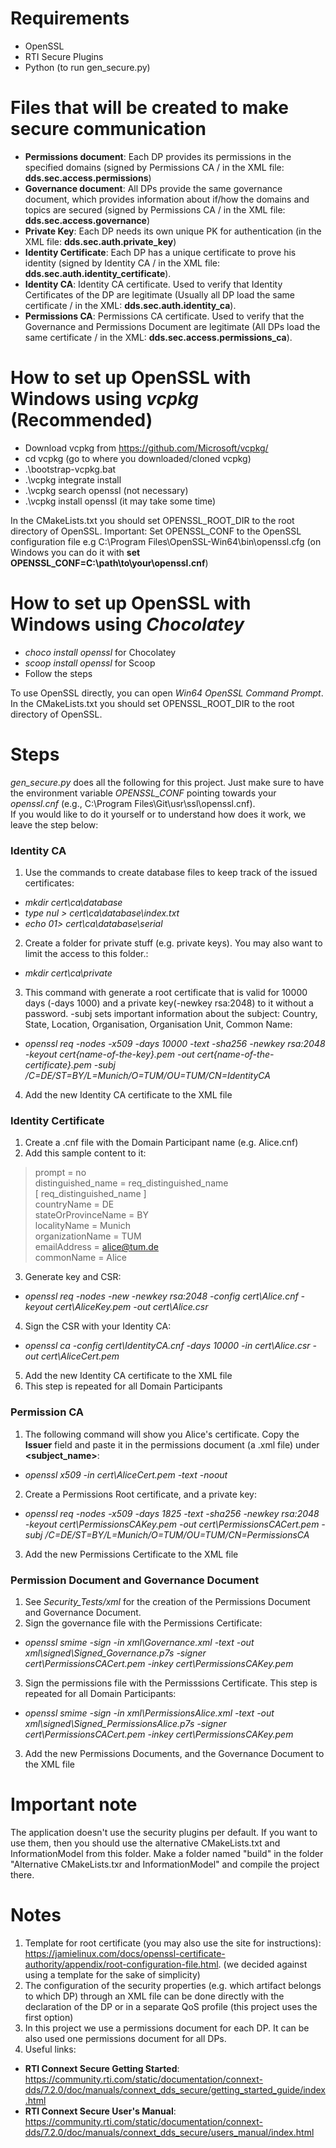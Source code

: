 # Requirements 

* OpenSSL
* RTI Secure Plugins
* Python (to run gen_secure.py)

#  Files that will be created to make secure communication

* **Permissions document**: Each DP provides its permissions in the specified domains (signed by Permissions CA / in the XML file: **dds.sec.access.permissions**)
* **Governance document**: All DPs provide the same governance document, which provides information about if/how the domains and topics are secured (signed by Permissions CA / in the XML file: **dds.sec.access.governance**)
* **Private Key**: Each DP needs its own unique PK for authentication (in the XML file: **dds.sec.auth.private_key**)
* **Identity Certificate**: Each DP has a unique certificate to prove his identity (signed by Identity CA / in the XML file: **dds.sec.auth.identity_certificate**).
* **Identity CA**: Identity CA certificate. Used to verify that Identity Certificates of the DP are legitimate (Usually all DP load the same certificate / in the XML: **dds.sec.auth.identity_ca**).
* **Permissions CA**: Permissions CA certificate. Used to verify that the Governance and Permissions Document are legitimate (All DPs load the same certificate / in the XML: **dds.sec.access.permissions_ca**).

# How to set up OpenSSL with Windows using *vcpkg* (Recommended)

* Download vcpkg from https://github.com/Microsoft/vcpkg/
* cd vcpkg (go to where you downloaded/cloned vcpkg)
* .\\bootstrap-vcpkg.bat
* .\\vcpkg integrate install
* .\\vcpkg search openssl (not necessary)
* .\\vcpkg install openssl (it may take some time)

In the CMakeLists.txt you should set OPENSSL_ROOT_DIR to the root directory of OpenSSL. Important: Set OPENSSL_CONF to the OpenSSL configuration file e.g C:\Program Files\OpenSSL-Win64\bin\openssl.cfg (on Windows you can do it with **set OPENSSL_CONF=C:\path\to\your\openssl.cnf**)

# How to set up OpenSSL with Windows using *Chocolatey* 

* *choco install openssl* for Chocolatey
* *scoop install openssl* for Scoop
* Follow the steps

To use OpenSSL directly, you can open *Win64 OpenSSL Command Prompt*. In the CMakeLists.txt you should set OPENSSL_ROOT_DIR to the root directory of OpenSSL. 

# Steps

*gen_secure.py* does all the following for this project. Just make sure to have the environment variable *OPENSSL_CONF* pointing towards your *openssl.cnf* (e.g., C:\Program Files\Git\usr\ssl\openssl.cnf).<br> If you would like to do it yourself or to understand how does it work, we leave the step below: 

### Identity CA

1. Use the commands to create database files to keep track of the issued certificates: 
 * *mkdir cert\ca\database* 
 * *type nul > cert\ca\database\index.txt*
 * *echo 01> cert\ca\database\serial*
2. Create a folder for private stuff (e.g. private keys). You may also want to limit the access to this folder.:
 * *mkdir cert\ca\private*
3. This command with generate a root certificate that is valid for 10000 days (-days 1000) and a private key(-newkey rsa:2048) to it without a password. -subj sets important information about the subject: Country, State, Location, Organisation, Organisation Unit, Common Name:
 * *openssl req -nodes -x509 -days 10000 -text -sha256 -newkey rsa:2048 -keyout cert\{name-of-the-key}.pem -out cert\{name-of-the-certificate}.pem -subj /C=DE/ST=BY/L=Munich/O=TUM/OU=TUM/CN=IdentityCA*
4. Add the new Identity CA certificate to the XML file

### Identity Certificate

1. Create a .cnf file with the Domain Participant name (e.g. Alice.cnf)
2. Add this sample content to it:
>prompt              = no <br/>
>distinguished_name  = req_distinguished_name <br/>
> [ req_distinguished_name ] <br/>
> countryName          = DE <br />
> stateOrProvinceName  = BY <br />
> localityName         = Munich <br />
> organizationName     = TUM <br />
> emailAddress         = alice@tum.de <br />
> commonName           = Alice <br />
3. Generate key and CSR:
* *openssl req -nodes -new -newkey rsa:2048 -config cert\Alice.cnf -keyout cert\AliceKey.pem -out cert\Alice.csr*
4. Sign the CSR with your Identity CA:
* *openssl ca -config cert\IdentityCA.cnf -days 10000 -in cert\Alice.csr -out cert\AliceCert.pem*
5. Add the new Identity CA certificate to the XML file
6. This step is repeated for all Domain Participants

### Permission CA

1. The following command will show you Alice's certificate. Copy the **Issuer** field and paste it in the permissions document (a .xml file) under **<subject_name>**:

*  *openssl x509 -in cert\AliceCert.pem -text -noout*

2. Create a Permissions Root certificate, and a private key:
* *openssl req -nodes -x509 -days 1825 -text -sha256 -newkey rsa:2048 -keyout cert\PermissionsCAKey.pem -out cert\PermissionsCACert.pem -subj /C=DE/ST=BY/L=Munich/O=TUM/OU=TUM/CN=PermissionsCA*

3. Add the new Permissions Certificate to the XML file

### Permission Document and Governance Document

1. See *Security_Tests/xml* for the creation of the Permissions Document and Governance Document.
2. Sign the governance file with the Permissions Certificate:
* *openssl smime -sign -in xml\Governance.xml -text -out xml\signed\Signed_Governance.p7s -signer cert\PermissionsCACert.pem -inkey cert\PermissionsCAKey.pem*
3. Sign the permissions file with the Permisssions Certificate. This step is repeated for all Domain Participants:
* *openssl smime -sign -in xml\PermissionsAlice.xml -text -out xml\signed\Signed_PermissionsAlice.p7s -signer cert\PermissionsCACert.pem -inkey cert\PermissionsCAKey.pem*
3. Add the new Permissions Documents, and the Governance Document to the XML file

# Important note 

The application doesn't use the security plugins per default. If you want to use them, then you should use the alternative CMakeLists.txt and InformationModel from this folder. Make a folder named "build" in the folder "Alternative CMakeLists.txr and InformationModel" and compile the project there. 

# Notes <a name="my-notes"> </a>

1. Template for root certificate (you may also use the site for instructions): https://jamielinux.com/docs/openssl-certificate-authority/appendix/root-configuration-file.html.  (we decided against using a template for the sake of simplicity)
2. The configuration of the security properties (e.g. which artifact belongs to which DP) through an XML file can be done directly with the declaration of the DP or in a separate QoS profile (this project uses the first option)
3. In this project we use a permissions document for each DP. It can be also used one permissions document for all DPs.
4. Useful links: 
 * **RTI Connext Secure Getting Started**: https://community.rti.com/static/documentation/connext-dds/7.2.0/doc/manuals/connext_dds_secure/getting_started_guide/index.html
 * **RTI Connext Secure User's Manual**: https://community.rti.com/static/documentation/connext-dds/7.2.0/doc/manuals/connext_dds_secure/users_manual/index.html